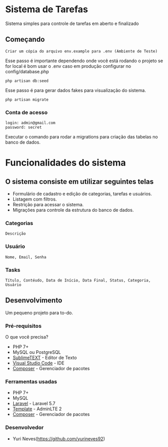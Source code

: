 # Sistema de Tarefas

Sistema simples para controle de tarefas em aberto e finalizado

## Começando

```
Criar um cópia do arquivo env.example para .env (Ambiente de Teste)
```
Esse passo é importante dependendo onde você está rodando o projeto se for local é bom usar o .env caso em produção configurar no config/database.php

```
php artisan db:seed
```

Esse passo é para gerar dados fakes para visualização do sistema.
```
php artisan migrate
```
### Conta de acesso
```
login: admin@gmail.com
password: secret
```

Executar o comando para rodar a migrations para criação das tabelas no banco de dados.

# Funcionalidades do sistema

## O sistema consiste em utilizar seguintes telas

* Formulário de cadastro e edição de categorias, tarefas e usuários.
* Listagem com filtros.
* Restrição para acessar o sistema.
* Migrações para controle da estrutura do banco de dados.

### Categorias

```
Descrição
```
### Usuário

```
Nome, Email, Senha 
```
### Tasks

```
Título, Contéudo, Data de Início, Data Final, Status, Categoria, Usuário
```

## Desenvolvimento

Um pequeno projeto para to-do.

### Pré-requisitos

O que você precisa?
* PHP 7+
* MySQL ou PostgreSQL
* [SublimeTEXT](https://www.sublimetext.com/) - Editor de Texto
* [Visual Studio Code](https://code.visualstudio.com/) - IDE
* [Composer](https://getcomposer.org/) - Gerenciador de pacotes

### Ferramentas usadas

* PHP 7+
* MySQL
* [Laravel](https://laravel.com/) - Laravel 5.7
* [Template](https://adminlte.io/preview) - AdminLTE 2
* [Composer](https://getcomposer.org/) - Gerenciador de pacotes

### Desenvolvedor
* Yuri Neves(https://github.com/yurineves92)


